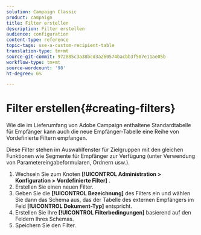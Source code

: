 ```yaml
---
solution: Campaign Classic
product: campaign
title: Filter erstellen
description: Filter erstellen
audience: configuration
content-type: reference
topic-tags: use-a-custom-recipient-table
translation-type: tm+mt
source-git-commit: 972885c3a38bcd3a260574bacbb3f507e11ae05b
workflow-type: tm+mt
source-wordcount: '98'
ht-degree: 6%

---
```



# Filter erstellen{#creating-filters}

Wie die im Lieferumfang von Adobe Campaign enthaltene Standardtabelle für Empfänger kann auch die neue Empfänger-Tabelle eine Reihe von Vordefinierte Filtern empfangen.

Diese Filter stehen im Auswahlfenster für Zielgruppen mit den gleichen Funktionen wie Segmente für Empfänger zur Verfügung (unter Verwendung von Parametereingabeformularen, Ordnern usw.).

1. Wechseln Sie zum Knoten **[!UICONTROL Administration > Konfiguration > Vordefinierte Filter]** .
1. Erstellen Sie einen neuen Filter.
1. Geben Sie die **[!UICONTROL Bezeichnung]** des Filters ein und wählen Sie dann das Schema aus, das der Tabelle des externen Empfängers im Feld **[!UICONTROL Dokument-Typ]** entspricht.
1. Erstellen Sie Ihre **[!UICONTROL Filterbedingungen]** basierend auf den Feldern Ihres Schemas.
1. Speichern Sie den Filter.

